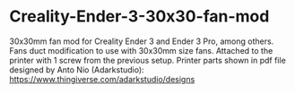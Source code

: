 # Creality-Ender-3-30x30-fan-mod
30x30mm fan mod for Creality Ender 3 and Ender 3 Pro, among others.
Fans duct modification to use with 30x30mm size fans. 
Attached to the printer with 1 screw from the previous setup.
Printer parts shown in pdf file designed by Anto Nio (Adarkstudio): https://www.thingiverse.com/adarkstudio/designs
